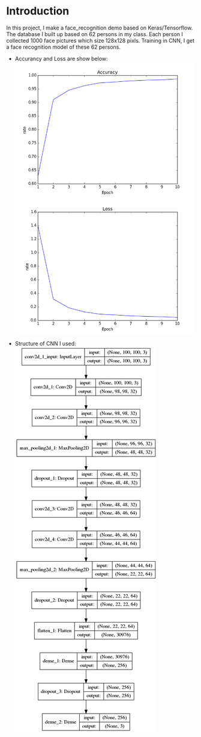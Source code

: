 Introduction
=======
In this project, I make a face_recognition demo based on Keras/Tensorflow. The database I built up based on 62 persons in my class. Each person I collected 1000 face pictures which size 128x128 pixls. Training in CNN, I get a face recognition model of these 62 persons.  
* Accurancy and Loss are show below:
![Image text](result_image/Accuracy.png)  
![Image text](result_image/Loss.png)

* Structure of CNN I used:
![Image text](result_image/modelcnn.png)
